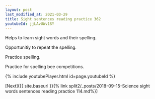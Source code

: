 ```yaml
---
layout: post
last_modified_at: 2021-03-29
title: Sight sentences reading practice 362
youtubeId: jjLAvUWv1SY
---
```

 
 
Helps to learn sight words and their spelling.

Opportunitiy to repeat the spelling. 

Practice spelling. 
 
Practice for spelling bee competitions. 
 
{% include youtubePlayer.html id=page.youtubeId %}
 
 

[Next]({{ site.baseurl }}{% link  split2/_posts/2018-09-15-Science sight words sentences reading practice 114.md%})
 
